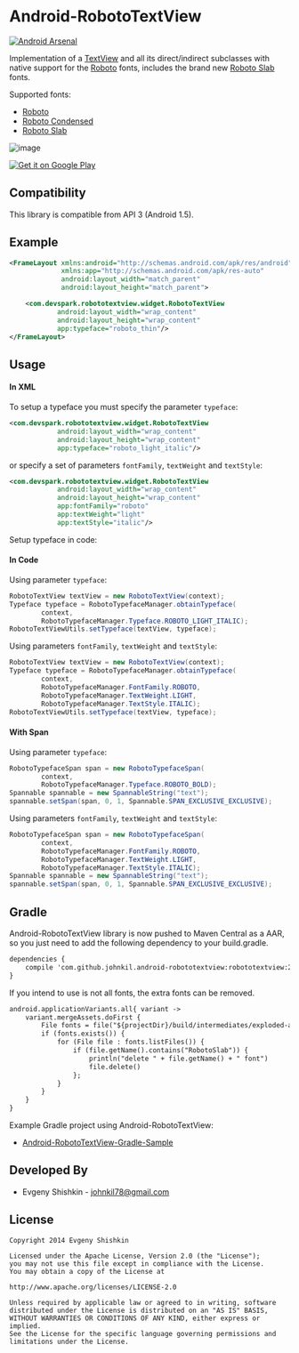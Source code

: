 Android-RobotoTextView
======================

[![Android Arsenal](https://img.shields.io/badge/Android%20Arsenal-Android--RobotoTextView-brightgreen.svg?style=flat)](https://android-arsenal.com/details/1/471)

Implementation of a [TextView](http://developer.android.com/reference/android/widget/TextView.html) and all its direct/indirect subclasses with native support for the [Roboto](http://www.google.com/design/spec/style/typography.html) fonts, includes the brand new [Roboto Slab](http://www.google.com/fonts/specimen/Roboto+Slab) fonts.

Supported fonts:

* [Roboto](http://www.google.com/fonts/specimen/Roboto)
* [Roboto Condensed](http://www.google.com/fonts/specimen/Roboto+Condensed)
* [Roboto Slab](http://www.google.com/fonts/specimen/Roboto+Slab)

![image](https://raw.githubusercontent.com/johnkil/Android-RobotoTextView/master/art/RobotoTextView.jpg)

<a href="http://play.google.com/store/apps/details?id=com.devspark.robototextview">
  <img alt="Get it on Google Play"
       src="http://www.android.com/images/brand/get_it_on_play_logo_small.png" />
</a>


Compatibility
-------------

This library is compatible from API 3 (Android 1.5).


Example
-------

``` xml
<FrameLayout xmlns:android="http://schemas.android.com/apk/res/android"
             xmlns:app="http://schemas.android.com/apk/res-auto"
             android:layout_width="match_parent"
             android:layout_height="match_parent">

    <com.devspark.robototextview.widget.RobotoTextView
            android:layout_width="wrap_content"
            android:layout_height="wrap_content"
            app:typeface="roboto_thin"/>
</FrameLayout>
```


Usage
-----

#### In XML

To setup a typeface you must specify the parameter `typeface`:

``` xml
<com.devspark.robototextview.widget.RobotoTextView
            android:layout_width="wrap_content"
            android:layout_height="wrap_content"
            app:typeface="roboto_light_italic"/>
```

or specify a set of parameters `fontFamily`, `textWeight` and `textStyle`:
``` xml
<com.devspark.robototextview.widget.RobotoTextView
            android:layout_width="wrap_content"
            android:layout_height="wrap_content"
            app:fontFamily="roboto"
            app:textWeight="light"
            app:textStyle="italic"/>
```

Setup typeface in code:

#### In Code

Using parameter `typeface`:
``` java
RobotoTextView textView = new RobotoTextView(context);
Typeface typeface = RobotoTypefaceManager.obtainTypeface(
        context, 
        RobotoTypefaceManager.Typeface.ROBOTO_LIGHT_ITALIC);
RobotoTextViewUtils.setTypeface(textView, typeface);
```

Using parameters `fontFamily`, `textWeight` and `textStyle`:
``` java
RobotoTextView textView = new RobotoTextView(context);
Typeface typeface = RobotoTypefaceManager.obtainTypeface(
        context, 
        RobotoTypefaceManager.FontFamily.ROBOTO,
        RobotoTypefaceManager.TextWeight.LIGHT,
        RobotoTypefaceManager.TextStyle.ITALIC);
RobotoTextViewUtils.setTypeface(textView, typeface);
```

#### With Span

Using parameter `typeface`:
``` java
RobotoTypefaceSpan span = new RobotoTypefaceSpan(
        context,
        RobotoTypefaceManager.Typeface.ROBOTO_BOLD);
Spannable spannable = new SpannableString("text");
spannable.setSpan(span, 0, 1, Spannable.SPAN_EXCLUSIVE_EXCLUSIVE);
```

Using parameters `fontFamily`, `textWeight` and `textStyle`:
``` java
RobotoTypefaceSpan span = new RobotoTypefaceSpan(
        context,
        RobotoTypefaceManager.FontFamily.ROBOTO,
        RobotoTypefaceManager.TextWeight.LIGHT,
        RobotoTypefaceManager.TextStyle.ITALIC);
Spannable spannable = new SpannableString("text");
spannable.setSpan(span, 0, 1, Spannable.SPAN_EXCLUSIVE_EXCLUSIVE);
```

Gradle
------

Android-RobotoTextView library is now pushed to Maven Central as a AAR, so you just need to add the following dependency to your build.gradle.

``` xml
dependencies {
    compile 'com.github.johnkil.android-robototextview:robototextview:2.1.0'
}
```

If you intend to use is not all fonts, the extra fonts can be removed.

``` xml
android.applicationVariants.all{ variant ->
    variant.mergeAssets.doFirst {
        File fonts = file("${projectDir}/build/intermediates/exploded-aar/com.github.johnkil.android-robototextview/robototextview/2.1.0/assets/fonts")
        if (fonts.exists()) {
            for (File file : fonts.listFiles()) {
                if (file.getName().contains("RobotoSlab")) {
                    println("delete " + file.getName() + " font")
                    file.delete()
                };
            }
        }
    }
}
```

Example Gradle project using Android-RobotoTextView:

* [Android-RobotoTextView-Gradle-Sample](https://github.com/johnkil/Android-RobotoTextView-Gradle-Sample)


Developed By
------------
* Evgeny Shishkin - <johnkil78@gmail.com>


License
-------

    Copyright 2014 Evgeny Shishkin
    
    Licensed under the Apache License, Version 2.0 (the "License");
    you may not use this file except in compliance with the License.
    You may obtain a copy of the License at
    
    http://www.apache.org/licenses/LICENSE-2.0
    
    Unless required by applicable law or agreed to in writing, software
    distributed under the License is distributed on an "AS IS" BASIS,
    WITHOUT WARRANTIES OR CONDITIONS OF ANY KIND, either express or implied.
    See the License for the specific language governing permissions and
    limitations under the License.
